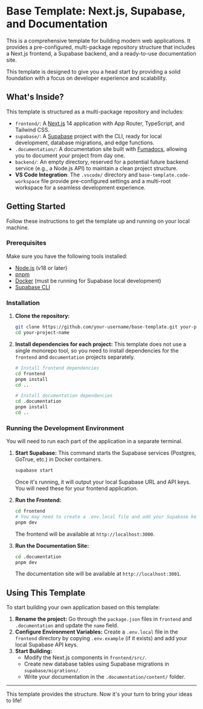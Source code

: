 # Base Template: Next.js, Supabase, and Documentation

This is a comprehensive template for building modern web applications. It provides a pre-configured, multi-package repository structure that includes a Next.js frontend, a Supabase backend, and a ready-to-use documentation site.

This template is designed to give you a head start by providing a solid foundation with a focus on developer experience and scalability.

## What's Inside?

This template is structured as a multi-package repository and includes:

*   `frontend/`: A [Next.js](https://nextjs.org/) 14 application with App Router, TypeScript, and Tailwind CSS.
*   `supabase/`: A [Supabase](https://supabase.io/) project with the CLI, ready for local development, database migrations, and edge functions.
*   `.documentation/`: A documentation site built with [Fumadocs](https://fumadocs.vercel.app/), allowing you to document your project from day one.
*   `backend/`: An empty directory, reserved for a potential future backend service (e.g., a Node.js API) to maintain a clean project structure.
*   **VS Code Integration**: The `.vscode/` directory and `base-template.code-workspace` file provide pre-configured settings and a multi-root workspace for a seamless development experience.

## Getting Started

Follow these instructions to get the template up and running on your local machine.

### Prerequisites

Make sure you have the following tools installed:

*   [Node.js](https://nodejs.org/en) (v18 or later)
*   [pnpm](https://pnpm.io/installation)
*   [Docker](https://www.docker.com/products/docker-desktop/) (must be running for Supabase local development)
*   [Supabase CLI](https://supabase.com/docs/guides/cli/getting-started)

### Installation

1.  **Clone the repository:**
    ```bash
    git clone https://github.com/your-username/base-template.git your-project-name
    cd your-project-name
    ```

2.  **Install dependencies for each project:**
    This template does not use a single monorepo tool, so you need to install dependencies for the `frontend` and `documentation` projects separately.

    ```bash
    # Install frontend dependencies
    cd frontend
    pnpm install
    cd ..

    # Install documentation dependencies
    cd .documentation
    pnpm install
    cd ..
    ```

### Running the Development Environment

You will need to run each part of the application in a separate terminal.

1.  **Start Supabase:**
    This command starts the Supabase services (Postgres, GoTrue, etc.) in Docker containers.
    ```bash
    supabase start
    ```
    Once it's running, it will output your local Supabase URL and API keys. You will need these for your frontend application.

2.  **Run the Frontend:**
    ```bash
    cd frontend
    # You may need to create a .env.local file and add your Supabase keys here
    pnpm dev
    ```
    The frontend will be available at `http://localhost:3000`.

3.  **Run the Documentation Site:**
    ```bash
    cd .documentation
    pnpm dev
    ```
    The documentation site will be available at `http://localhost:3001`.

## Using This Template

To start building your own application based on this template:

1.  **Rename the project:** Go through the `package.json` files in `frontend` and `.documentation` and update the `name` field.
2.  **Configure Environment Variables:** Create a `.env.local` file in the `frontend` directory by copying `.env.example` (if it exists) and add your local Supabase API keys.
3.  **Start Building:**
    *   Modify the Next.js components in `frontend/src/`.
    *   Create new database tables using Supabase migrations in `supabase/migrations/`.
    *   Write your documentation in the `.documentation/content/` folder.

---

This template provides the structure. Now it's your turn to bring your ideas to life!